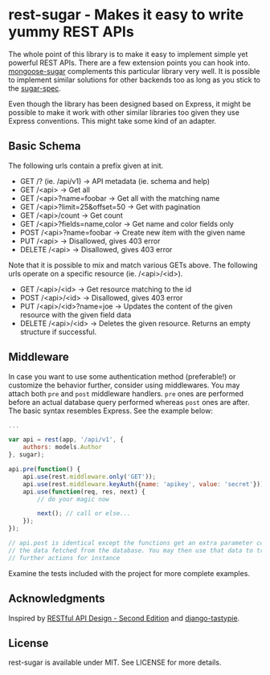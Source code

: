 # rest-sugar - Makes it easy to write yummy REST APIs

The whole point of this library is to make it easy to implement simple
yet powerful REST APIs. There are a few extension points you can hook
into. [mongoose-sugar](https://github.com/bebraw/mongoose-sugar)
complements this particular library very well. It is possible to implement
similar solutions for other backends too as long as you stick to the
[sugar-spec](https://github.com/bebraw/sugar-spec).

Even though the library has been designed based on Express, it might be
possible to make it work with other similar libraries too given they use
Express conventions. This might take some kind of an adapter.

## Basic Schema

The following urls contain a prefix given at init.

* GET /? (ie. /api/v1) -&gt; API metadata (ie. schema and help)
* GET /&lt;api&gt; -&gt; Get all
* GET /&lt;api&gt;?name=foobar -&gt; Get all with the matching name
* GET /&lt;api&gt;?limit=25&offset=50 -&gt; Get with pagination
* GET /&lt;api&gt;/count -&gt; Get count
* GET /&lt;api&gt;?fields=name,color -&gt; Get name and color fields only
* POST /&lt;api&gt;?name=foobar -&gt; Create new item with the given name
* PUT /&lt;api&gt; -&gt; Disallowed, gives 403 error
* DELETE /&lt;api&gt; -&gt; Disallowed, gives 403 error

Note that it is possible to mix and match various GETs above. The following
urls operate on a specific resource (ie. /&lt;api&gt;/&lt;id&gt;).

* GET /&lt;api&gt;/&lt;id&gt; -&gt; Get resource matching to the id
* POST /&lt;api&gt;/&lt;id&gt; -&gt; Disallowed, gives 403 error
* PUT /&lt;api&gt;/&lt;id&gt;?name=joe -&gt; Updates the content of the given resource with
  the given field data
* DELETE /&lt;api&gt;/&lt;id&gt; -&gt; Deletes the given resource. Returns an empty structure
  if successful.

## Middleware

In case you want to use some authentication method (preferable!) or
customize the behavior further, consider using middlewares. You may attach
both `pre` and `post` middleware handlers. `pre` ones are performed before an
actual database query performed whereas `post` ones are after. The basic syntax
resembles Express. See the example below:

```js
...

var api = rest(app, '/api/v1', {
    authors: models.Author
}, sugar);

api.pre(function() {
    api.use(rest.middleware.only('GET'));
    api.use(rest.middleware.keyAuth({name: 'apikey', value: 'secret'}));
    api.use(function(req, res, next) {
        // do your magic now

        next(); // call or else...
    });
});

// api.post is identical except the functions get an extra parameter containing
// the data fetched from the database. You may then use that data to trigger
// further actions for instance
```

Examine the tests included with the project for more complete examples.

## Acknowledgments

Inspired by [RESTful API Design - Second
Edition](http://www.slideshare.net/apigee/restful-api-design-second-edition)
and [django-tastypie](https://github.com/toastdriven/django-tastypie).

## License

rest-sugar is available under MIT. See LICENSE for more details.

